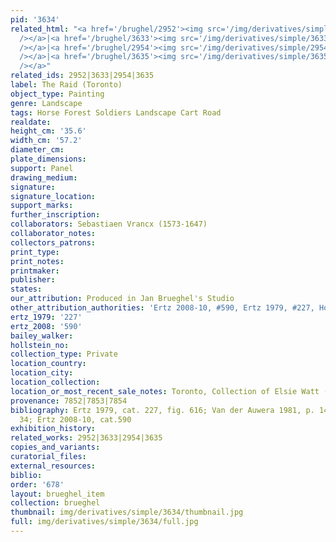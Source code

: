 ```yaml
---
pid: '3634'
related_html: "<a href='/brughel/2952'><img src='/img/derivatives/simple/2952/thumbnail.jpg'
  /></a>|<a href='/brughel/3633'><img src='/img/derivatives/simple/3633/thumbnail.jpg'
  /></a>|<a href='/brughel/2954'><img src='/img/derivatives/simple/2954/thumbnail.jpg'
  /></a>|<a href='/brughel/3635'><img src='/img/derivatives/simple/3635/thumbnail.jpg'
  /></a>"
related_ids: 2952|3633|2954|3635
label: The Raid (Toronto)
object_type: Painting
genre: Landscape
tags: Horse Forest Soldiers Landscape Cart Road
realdate: 
height_cm: '35.6'
width_cm: '57.2'
diameter_cm: 
plate_dimensions: 
support: Panel
drawing_medium: 
signature: 
signature_location: 
support_marks: 
further_inscription: 
collaborators: Sebastiaen Vrancx (1573-1647)
collaborator_notes: 
collectors_patrons: 
print_type: 
print_notes: 
printmaker: 
publisher: 
states: 
our_attribution: Produced in Jan Brueghel's Studio
other_attribution_authorities: 'Ertz 2008-10, #590, Ertz 1979, #227, Honig database'
ertz_1979: '227'
ertz_2008: '590'
bailey_walker: 
hollstein_no: 
collection_type: Private
location_country: 
location_city: 
location_collection: 
location_or_most_recent_sale_notes: Toronto, Collection of Elsie Watt (?)
provenance: 7852|7853|7854
bibliography: Ertz 1979, cat. 227, fig. 616; Van der Auwera 1981, p. 143, 144, note
  34; Ertz 2008-10, cat.590
exhibition_history: 
related_works: 2952|3633|2954|3635
copies_and_variants: 
curatorial_files: 
external_resources: 
biblio: 
order: '678'
layout: brueghel_item
collection: brueghel
thumbnail: img/derivatives/simple/3634/thumbnail.jpg
full: img/derivatives/simple/3634/full.jpg
---
```

